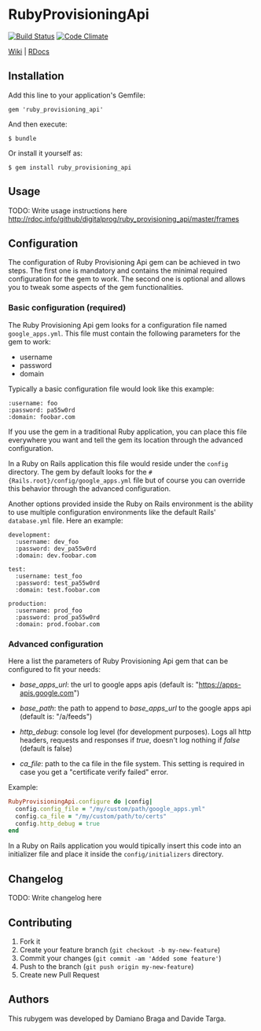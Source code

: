 # RubyProvisioningApi

 [![Build Status](https://secure.travis-ci.org/digitalprog/ruby_provisioning_api.png)](http://travis-ci.org/digitalprog/ruby_provisioning_api) [![Code Climate](https://codeclimate.com/badge.png)](https://codeclimate.com/github/digitalprog/ruby_provisioning_api)

[Wiki](https://github.com/digitalprog/ruby_provisioning_api/wiki) | [RDocs](http://rdoc.info/github/digitalprog/ruby_provisioning_api/frames)

## Installation

Add this line to your application's Gemfile:

    gem 'ruby_provisioning_api'

And then execute:

    $ bundle

Or install it yourself as:

    $ gem install ruby_provisioning_api

## Usage

TODO: Write usage instructions here
http://rdoc.info/github/digitalprog/ruby_provisioning_api/master/frames

## Configuration

The configuration of Ruby Provisioning Api gem can be achieved in two steps. The first one is mandatory and contains the minimal required configuration for the gem to work. The second one is optional and allows you to tweak some aspects of the gem functionalities.

### Basic configuration (required)

The Ruby Provisioning Api gem looks for a configuration file named `google_apps.yml`. This file must contain the following parameters for the gem to work:

* username
* password
* domain

Typically a basic configuration file would look like this example:

```
:username: foo
:password: pa55w0rd
:domain: foobar.com
```

If you use the gem in a traditional Ruby application, you can place this file everywhere you want and tell the gem its location through the advanced configuration.

In a Ruby on Rails application this file would reside under the `config` directory. The gem by default looks for the `#{Rails.root}/config/google_apps.yml` file but of course you can override this behavior through the advanced configuration.

Another options provided inside the Ruby on Rails environment is the ability to use multiple configuration environments like the default Rails' `database.yml` file. Here an example:

```
development:
  :username: dev_foo
  :password: dev_pa55w0rd
  :domain: dev.foobar.com
  
test:
  :username: test_foo
  :password: test_pa55w0rd
  :domain: test.foobar.com

production:
  :username: prod_foo
  :password: prod_pa55w0rd
  :domain: prod.foobar.com
```

### Advanced configuration

Here a list the parameters of Ruby Provisioning Api gem that can be configured to fit your needs:

* *base_apps_url*: the url to google apps apis (default is: "https://apps-apis.google.com")

* *base_path*: the path to append to _base_apps_url_ to the google apps api (default is: "/a/feeds")

* *http_debug*: console log level (for development purposes). Logs all http headers, requests and responses if _true_, doesn't log nothing if _false_ (default is false)

* *ca_file*: path to the ca file in the file system. This setting is required in case you get a "certificate verify failed" error.

Example:

```ruby
RubyProvisioningApi.configure do |config|
  config.config_file = "/my/custom/path/google_apps.yml"
  config.ca_file = "/my/custom/path/to/certs"
  config.http_debug = true
end
```

In a Ruby on Rails application you would tipically insert this code into an initializer file and place it inside the `config/initializers` directory.

## Changelog

TODO: Write changelog here

## Contributing

1. Fork it
2. Create your feature branch (`git checkout -b my-new-feature`)
3. Commit your changes (`git commit -am 'Added some feature'`)
4. Push to the branch (`git push origin my-new-feature`)
5. Create new Pull Request

## Authors

This rubygem was developed by Damiano Braga and Davide Targa.
